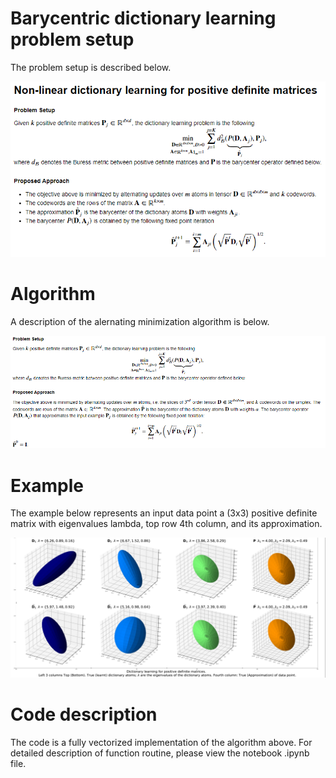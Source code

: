 
#  Barycentric dictionary learning problem setup

The problem setup is described below.

![plot](./figures/problem_setup.png)


# Algorithm 
A description of the alernating minimization algorithm is below.

![plot](./figures/alt_min.png)

# Example
The example below represents an input data point a (3x3) positive definite matrix with eigenvalues lambda, top row 4th column, and its approximation.

![example](./figures/example.png)
# Code description
The code is a fully vectorized implementation of the algorithm above. For detailed description of function routine, please view the notebook .ipynb file.
